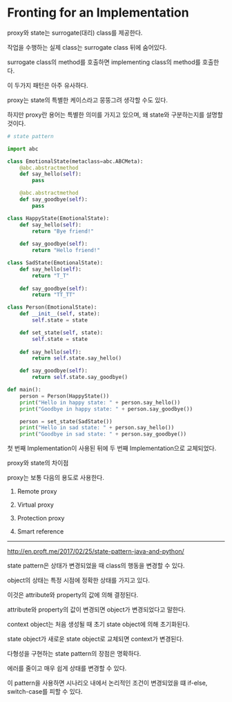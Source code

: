 # Fronting for an Implementation

proxy와 state는 surrogate(대리) class를 제공한다.

작업을 수행하는 실제 class는 surrogate class 뒤에 숨어있다.

surrogate class의 method를 호출하면 implementing class의 method를 호출한다.

이 두가지 패턴은 아주 유사하다. 

proxy는 state의 특별한 케이스라고 뭉뚱그려 생각할 수도 있다.

하지만 proxy란 용어는 특별한 의미를 가지고 있으며, 왜 state와 구분하는지를 설명할 것이다.



```py
# state pattern

import abc

class EmotionalState(metaclass=abc.ABCMeta):
    @abc.abstractmethod
    def say_hello(self):
        pass

    @abc.abstractmethod
    def say_goodbye(self):
        pass

class HappyState(EmotionalState):
    def say_hello(self):
        return "Bye friend!"
    
    def say_goodbye(self):
        return "Hello friend!"

class SadState(EmotionalState):
    def say_hello(self):
        return "T_T"
    
    def say_goodbye(self):
        return "TT_TT"

class Person(EmotionalState):
    def __init__(self, state):
        self.state = state

    def set_state(self, state):
        self.state = state
    
    def say_hello(self):
        return self.state.say_hello()

    def say_goodbye(self):
        return self.state.say_goodbye()

def main():
    person = Person(HappyState())
    print("Hello in happy state: " + person.say_hello())
    print("Goodbye in happy state: " + person.say_goodbye())

    person = set_state(SadState())
    print("Hello in sad state: " + person.say_hello())
    print("Goodbye in sad state: " + person.say_goodbye())
```

첫 번째 Implementation이 사용된 뒤에 두 번째 Implementation으로 교체되었다.

proxy와 state의 차이점

proxy는 보통 다음의 용도로 사용한다.

1. Remote proxy

2. Virtual proxy

3. Protection proxy

4. Smart reference

----

http://en.proft.me/2017/02/25/state-pattern-java-and-python/

state pattern은 상태가 변경되었을 때 class의 행동을 변경할 수 있다.

object의 상태는 특정 시점에 정확한 상태를 가지고 있다.

이것은 attribute와 property의 값에 의해 결정된다.

attribute와 property의 값이 변경되면 object가 변경되었다고 말한다.


context object는 처음 생성될 때 초기 state object에 의해 초기화된다.

state object가 새로운 state object로 교체되면 context가 변경된다.

다형성을 구현하는 state pattern의 장점은 명확하다.


에러를 줄이고 매우 쉽게 상태를 변경할 수 있다.

이 pattern을 사용하면 시나리오 내에서 논리적인 조건이 변경되었을 떄 if-else, switch-case를 피할 수 있다.



